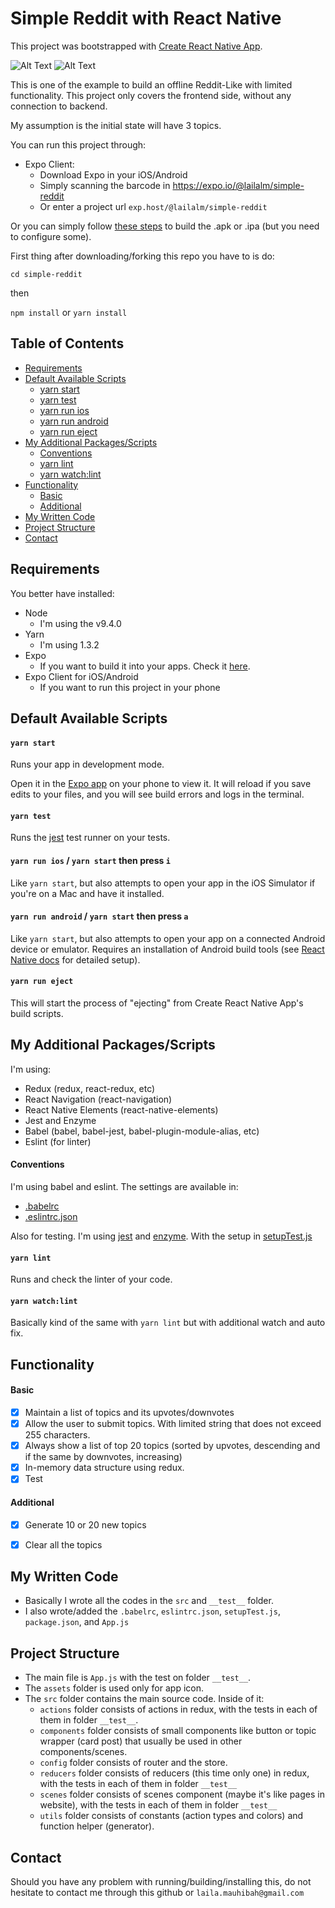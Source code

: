 # Simple Reddit with React Native

This project was bootstrapped with [Create React Native App](https://github.com/react-community/create-react-native-app).

![Alt Text](https://media.giphy.com/media/26gN2oGjNXxn8QVXi/giphy.gif)
![Alt Text](https://media.giphy.com/media/3oFzmaZck0fRexItMY/giphy.gif)

This is one of the example to build an offline Reddit-Like with limited functionality. This project only covers the frontend side, without any connection to backend.

My assumption is the initial state will have 3 topics.

You can run this project through:
- Expo Client:
  - Download Expo in your iOS/Android
  - Simply scanning the barcode in https://expo.io/@lailalm/simple-reddit
  - Or enter a project url `exp.host/@lailalm/simple-reddit`

Or you can simply follow [these steps](https://docs.expo.io/versions/latest/guides/building-standalone-apps.html) to build the .apk or .ipa (but you need to configure some).

First thing after downloading/forking this repo you have to is do:


`cd simple-reddit`

then

`npm install` or `yarn install`


## Table of Contents
* [Requirements](#requirements)
* [Default Available Scripts](#available-scripts)
  * [yarn start](#yarn-start)
  * [yarn test](#npm-test)
  * [yarn run ios](#npm-run-ios)
  * [yarn run android](#npm-run-android)
  * [yarn run eject](#npm-run-eject)
* [My Additional Packages/Scripts](#additional-packages)
  * [Conventions](#convention)
  * [yarn lint](#lint)
  * [yarn watch:lint](#watch-lint)
* [Functionality](#functionality)
  * [Basic](#basic-functionality)
  * [Additional](#additional-functionality)
* [My Written Code](#written-code)
* [Project Structure](#project-structure)
* [Contact](#contact)

## Requirements
You better have installed:
- Node
  - I'm using the v9.4.0
- Yarn
  - I'm using 1.3.2
- Expo
  - If you want to build it into your apps. Check it [here](https://docs.expo.io/versions/latest/guides/building-standalone-apps.html).
- Expo Client for iOS/Android
  - If you want to run this project in your phone


## Default Available Scripts

#### `yarn start`

Runs your app in development mode.

Open it in the [Expo app](https://expo.io) on your phone to view it. It will reload if you save edits to your files, and you will see build errors and logs in the terminal.

#### `yarn test`

Runs the [jest](https://github.com/facebook/jest) test runner on your tests.

#### `yarn run ios` / `yarn start` then press `i`

Like `yarn start`, but also attempts to open your app in the iOS Simulator if you're on a Mac and have it installed.

#### `yarn run android`  / `yarn start` then press `a`

Like `yarn start`, but also attempts to open your app on a connected Android device or emulator. Requires an installation of Android build tools (see [React Native docs](https://facebook.github.io/react-native/docs/getting-started.html) for detailed setup).

#### `yarn run eject`

This will start the process of "ejecting" from Create React Native App's build scripts.

## My Additional Packages/Scripts
I'm using:
- Redux (redux, react-redux, etc)
- React Navigation (react-navigation)
- React Native Elements (react-native-elements)
- Jest and Enzyme
- Babel (babel, babel-jest, babel-plugin-module-alias, etc)
- Eslint (for linter)

#### Conventions
I'm using babel and eslint. The settings are available in:
- [.babelrc](https://github.com/lailalm/simple-reddit/blob/master/.babelrc)
- [.eslintrc.json](https://github.com/lailalm/simple-reddit/blob/master/.eslintrc.json)

Also for testing. I'm using [jest](https://facebook.github.io/jest/) and [enzyme](http://airbnb.io/enzyme/). With the setup in [setupTest.js](https://github.com/lailalm/simple-reddit/blob/master/setupTest.js)

#### `yarn lint`
Runs and check the linter of your code.

#### `yarn watch:lint`
Basically kind of the same with `yarn lint` but with additional watch and auto fix.

## Functionality
#### Basic
- [x] Maintain a list of topics and its upvotes/downvotes
- [x] Allow the user to submit topics. With limited string that does not exceed 255 characters.
- [x] Always show a list of top 20 topics (sorted by upvotes, descending and if the same by downvotes, increasing)
- [x] In-memory data structure using redux.
- [x] Test

#### Additional
- [x] Generate 10 or 20 new topics
- [x] Clear all the topics


## My Written Code
- Basically I wrote all the codes in the `src` and `__test__` folder.
- I also wrote/added the `.babelrc`, `eslintrc.json`, `setupTest.js`, `package.json`, and `App.js`

## Project Structure
- The main file is `App.js` with the test on folder `__test__`.
- The `assets` folder is used only for app icon.
- The `src` folder contains the main source code. Inside of it:
  - `actions` folder consists of actions in redux, with the tests in each of them in folder `__test__`.
  - `components` folder consists of small components like button or topic wrapper (card post) that usually be used in other components/scenes.
  - `config` folder consists of router and the store.
  - `reducers` folder consists of reducers (this time only one) in redux, with the tests in each of them in folder `__test__`
  - `scenes` folder consists of scenes component (maybe it's like pages in website), with the tests in each of them in folder `__test__`
  - `utils` folder consists of constants (action types and colors) and function helper (generator).

## Contact
Should you have any problem with running/building/installing this, do not hesitate to contact me through this github or `laila.mauhibah@gmail.com`
